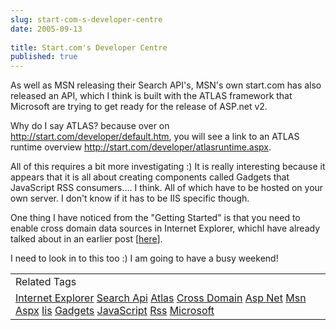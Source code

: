 ```yaml
---
slug: start-com-s-developer-centre
date: 2005-09-13
 
title: Start.com's Developer Centre
published: true
---
```

As well as MSN releasing their Search API's, MSN's own start.com has also released an API, which I think is built with the ATLAS framework that Microsoft are trying to get ready for the release of ASP.net v2.<p />Why do I say ATLAS? because over on <a href="http://start.com/developer/default.htm">http://start.com/developer/default.htm</a>, you will see a link to an ATLAS runtime overview <a href="http://start.com/developer/atlasruntime.aspx">http://start.com/developer/atlasruntime.aspx</a>.<p />All of this requires a bit more investigating :) It is really interesting because it appears that it is all about creating components called Gadgets that JavaScript RSS consumers.... I think. All of which have to be hosted on your own server. I don't know if it has to be IIS specific though.<p />One thing I have noticed from the "Getting Started" is that you need to enable cross domain data sources in Internet Explorer, whichI have already talked about in an earlier post [<a href="http://www.kinlan.co.uk/2005/08/minor-problem-with-my-ajax-application.html" title="http://www.kinlan.co.uk/2005/08/minor-problem-with-my-ajax-application.html">here</a>].<p />I need to look in to this too :) I am going to have a busy weekend!<p /><table class="TechnoratiHead TagHeader">
<tr><td>Related Tags</td></tr>
<tr class="Technorati"><td>
<a href="https://paul.kinlan.me/tags/Internet" class="Tag" rel="tag">Internet Explorer</a> <a href="https://paul.kinlan.me/tags/Search" class="Tag" rel="tag">Search Api</a> <a href="https://paul.kinlan.me/tags/Atlas" class="Tag" rel="tag">Atlas</a> <a href="https://paul.kinlan.me/tags/Cross" class="Tag" rel="tag">Cross Domain</a> <a href="https://paul.kinlan.me/tags/Asp" class="Tag" rel="tag">Asp Net</a> <a href="https://paul.kinlan.me/tags/Msn" class="Tag" rel="tag">Msn</a> <a href="https://paul.kinlan.me/tags/Aspx" class="Tag" rel="tag">Aspx</a> <a href="https://paul.kinlan.me/tags/Iis" class="Tag" rel="tag">Iis</a> <a href="https://paul.kinlan.me/tags/Gadgets" class="Tag" rel="tag">Gadgets</a> <a href="https://paul.kinlan.me/tags/JavaScript" class="Tag" rel="tag">JavaScript</a> <a href="https://paul.kinlan.me/tags/Rss" class="Tag" rel="tag">Rss</a> <a href="https://paul.kinlan.me/tags/Microsoft" class="Tag" rel="tag">Microsoft</a>
</td></tr>
</table>

